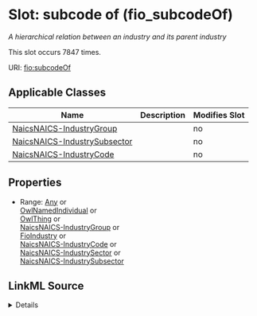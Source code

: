 

# Slot: subcode of (fio_subcodeOf)


_A hierarchical relation between an industry and its parent industry_






This slot occurs 7847 times.


URI: [fio:subcodeOf](http://w3id.org/fio/v1/fio#subcodeOf)



<!-- no inheritance hierarchy -->





## Applicable Classes

| Name | Description | Modifies Slot |
| --- | --- | --- |
| [NaicsNAICS-IndustryGroup](../classes/NaicsNAICS-IndustryGroup.md) |  |  no  |
| [NaicsNAICS-IndustrySubsector](../classes/NaicsNAICS-IndustrySubsector.md) |  |  no  |
| [NaicsNAICS-IndustryCode](../classes/NaicsNAICS-IndustryCode.md) |  |  no  |







## Properties

* Range: [Any](../classes/Any.md)&nbsp;or&nbsp;<br />[OwlNamedIndividual](../classes/OwlNamedIndividual.md)&nbsp;or&nbsp;<br />[OwlThing](../classes/OwlThing.md)&nbsp;or&nbsp;<br />[NaicsNAICS-IndustryGroup](../classes/NaicsNAICS-IndustryGroup.md)&nbsp;or&nbsp;<br />[FioIndustry](../classes/FioIndustry.md)&nbsp;or&nbsp;<br />[NaicsNAICS-IndustryCode](../classes/NaicsNAICS-IndustryCode.md)&nbsp;or&nbsp;<br />[NaicsNAICS-IndustrySector](../classes/NaicsNAICS-IndustrySector.md)&nbsp;or&nbsp;<br />[NaicsNAICS-IndustrySubsector](../classes/NaicsNAICS-IndustrySubsector.md)







## LinkML Source

<details>

```yaml
name: fio_subcodeOf
description: A hierarchical relation between an industry and its parent industry
title: subcode of
from_schema: okns:fiokg
exact_mappings:
- http://w3id.org/fio/v1/fio#subcodeOf
rank: 1000
slot_uri: fio:subcodeOf
alias: fio_subcodeOf
domain_of:
- naics_NAICS-IndustryCode
- naics_NAICS-IndustryGroup
- naics_NAICS-IndustrySubsector
union_of:
- owl_Thing
- fio_Industry
range: Any
any_of:
- range: owl_NamedIndividual
- range: owl_Thing
- range: naics_NAICS-IndustryGroup
- range: fio_Industry
- range: naics_NAICS-IndustryCode
- range: naics_NAICS-IndustrySector
- range: naics_NAICS-IndustrySubsector

```
</details>